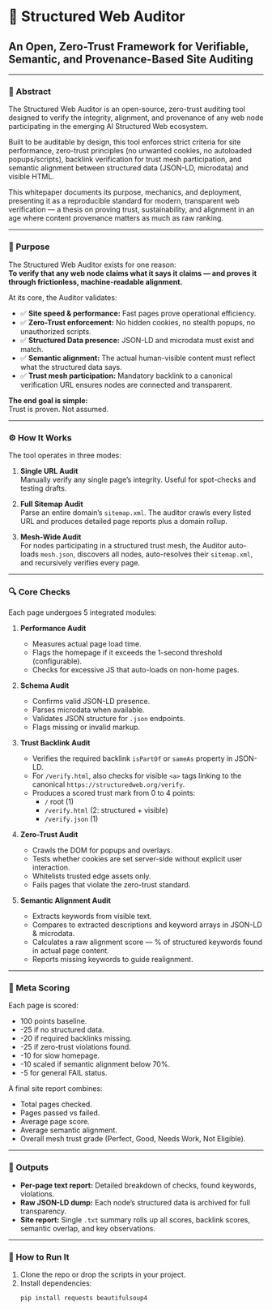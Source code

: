 # 📜 Structured Web Auditor

## An Open, Zero-Trust Framework for Verifiable, Semantic, and Provenance-Based Site Auditing

---

### 📌 Abstract

The Structured Web Auditor is an open-source, zero-trust auditing tool designed to verify the integrity, alignment, and provenance of any web node participating in the emerging AI Structured Web ecosystem.

Built to be auditable by design, this tool enforces strict criteria for site performance, zero-trust principles (no unwanted cookies, no autoloaded popups/scripts), backlink verification for trust mesh participation, and semantic alignment between structured data (JSON-LD, microdata) and visible HTML.

This whitepaper documents its purpose, mechanics, and deployment, presenting it as a reproducible standard for modern, transparent web verification — a thesis on proving trust, sustainability, and alignment in an age where content provenance matters as much as raw ranking.

---

### 🔑 Purpose

The Structured Web Auditor exists for one reason:  
**To verify that any web node claims what it says it claims — and proves it through frictionless, machine-readable alignment.**

At its core, the Auditor validates:

- ✅ **Site speed & performance:** Fast pages prove operational efficiency.
- ✅ **Zero-Trust enforcement:** No hidden cookies, no stealth popups, no unauthorized scripts.
- ✅ **Structured Data presence:** JSON-LD and microdata must exist and match.
- ✅ **Semantic alignment:** The actual human-visible content must reflect what the structured data says.
- ✅ **Trust mesh participation:** Mandatory backlink to a canonical verification URL ensures nodes are connected and transparent.

**The end goal is simple:**  
Trust is proven. Not assumed.

---

### ⚙️ How It Works

The tool operates in three modes:

1. **Single URL Audit**  
   Manually verify any single page’s integrity. Useful for spot-checks and testing drafts.

2. **Full Sitemap Audit**  
   Parse an entire domain’s `sitemap.xml`. The auditor crawls every listed URL and produces detailed page reports plus a domain rollup.

3. **Mesh-Wide Audit**  
   For nodes participating in a structured trust mesh, the Auditor auto-loads `mesh.json`, discovers all nodes, auto-resolves their `sitemap.xml`, and recursively verifies every page.

---

### 🔍 Core Checks

Each page undergoes 5 integrated modules:

1. **Performance Audit**
   - Measures actual page load time.
   - Flags the homepage if it exceeds the 1-second threshold (configurable).
   - Checks for excessive JS that auto-loads on non-home pages.

2. **Schema Audit**
   - Confirms valid JSON-LD presence.
   - Parses microdata when available.
   - Validates JSON structure for `.json` endpoints.
   - Flags missing or invalid markup.

3. **Trust Backlink Audit**
   - Verifies the required backlink `isPartOf` or `sameAs` property in JSON-LD.
   - For `/verify.html`, also checks for visible `<a>` tags linking to the canonical `https://structuredweb.org/verify`.
   - Produces a scored trust mark from 0 to 4 points:
     - `/` root (1)
     - `/verify.html` (2: structured + visible)
     - `/verify.json` (1)

4. **Zero-Trust Audit**
   - Crawls the DOM for popups and overlays.
   - Tests whether cookies are set server-side without explicit user interaction.
   - Whitelists trusted edge assets only.
   - Fails pages that violate the zero-trust standard.

5. **Semantic Alignment Audit**
   - Extracts keywords from visible text.
   - Compares to extracted descriptions and keyword arrays in JSON-LD & microdata.
   - Calculates a raw alignment score — % of structured keywords found in actual page content.
   - Reports missing keywords to guide realignment.

---

### 🧮 Meta Scoring

Each page is scored:

- 100 points baseline.
- -25 if no structured data.
- -20 if required backlinks missing.
- -25 if zero-trust violations found.
- -10 for slow homepage.
- -10 scaled if semantic alignment below 70%.
- -5 for general FAIL status.

A final site report combines:

- Total pages checked.
- Pages passed vs failed.
- Average page score.
- Average semantic alignment.
- Overall mesh trust grade (Perfect, Good, Needs Work, Not Eligible).

---

### 📂 Outputs

- **Per-page text report:** Detailed breakdown of checks, found keywords, violations.
- **Raw JSON-LD dump:** Each node’s structured data is archived for full transparency.
- **Site report:** Single `.txt` summary rolls up all scores, backlink scores, semantic overlap, and key observations.

---

### 🚦 How to Run It

1. Clone the repo or drop the scripts in your project.
2. Install dependencies:
   ```bash
   pip install requests beautifulsoup4
